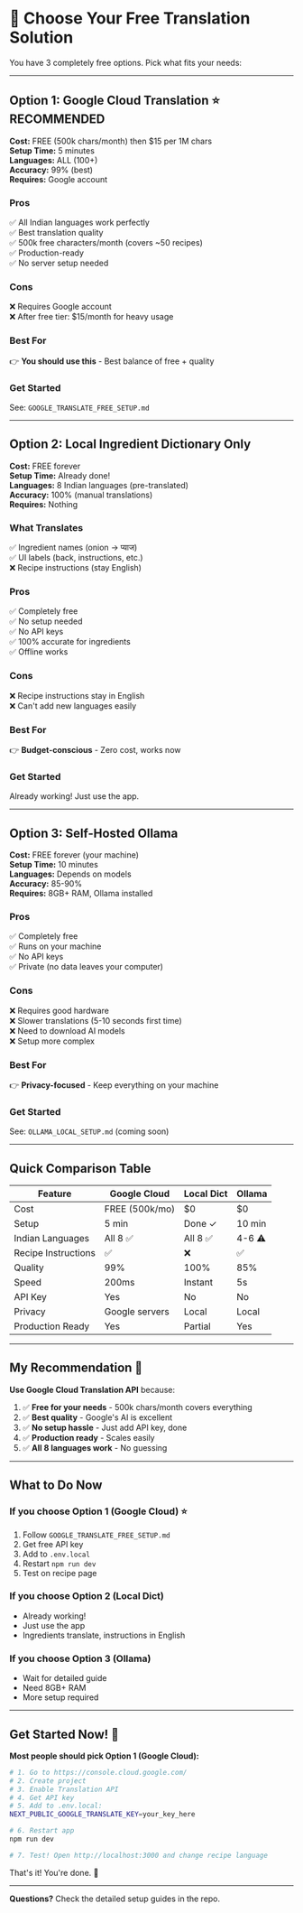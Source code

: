 # 🎯 Choose Your Free Translation Solution

You have 3 completely free options. Pick what fits your needs:

---

## Option 1: Google Cloud Translation ⭐ RECOMMENDED

**Cost:** FREE (500k chars/month) then $15 per 1M chars  
**Setup Time:** 5 minutes  
**Languages:** ALL (100+)  
**Accuracy:** 99% (best)  
**Requires:** Google account  

### Pros
✅ All Indian languages work perfectly  
✅ Best translation quality  
✅ 500k free characters/month (covers ~50 recipes)  
✅ Production-ready  
✅ No server setup needed  

### Cons
❌ Requires Google account  
❌ After free tier: $15/month for heavy usage  

### Best For
👉 **You should use this** - Best balance of free + quality

### Get Started
See: `GOOGLE_TRANSLATE_FREE_SETUP.md`

---

## Option 2: Local Ingredient Dictionary Only

**Cost:** FREE forever  
**Setup Time:** Already done!  
**Languages:** 8 Indian languages (pre-translated)  
**Accuracy:** 100% (manual translations)  
**Requires:** Nothing  

### What Translates
✅ Ingredient names (onion → प्याज)  
✅ UI labels (back, instructions, etc.)  
❌ Recipe instructions (stay English)  

### Pros
✅ Completely free  
✅ No setup needed  
✅ No API keys  
✅ 100% accurate for ingredients  
✅ Offline works  

### Cons
❌ Recipe instructions stay in English  
❌ Can't add new languages easily  

### Best For
👉 **Budget-conscious** - Zero cost, works now

### Get Started
Already working! Just use the app.

---

## Option 3: Self-Hosted Ollama

**Cost:** FREE forever (your machine)  
**Setup Time:** 10 minutes  
**Languages:** Depends on models  
**Accuracy:** 85-90%  
**Requires:** 8GB+ RAM, Ollama installed  

### Pros
✅ Completely free  
✅ Runs on your machine  
✅ No API keys  
✅ Private (no data leaves your computer)  

### Cons
❌ Requires good hardware  
❌ Slower translations (5-10 seconds first time)  
❌ Need to download AI models  
❌ Setup more complex  

### Best For
👉 **Privacy-focused** - Keep everything on your machine

### Get Started
See: `OLLAMA_LOCAL_SETUP.md` (coming soon)

---

## Quick Comparison Table

| Feature | Google Cloud | Local Dict | Ollama |
|---------|--------------|-----------|--------|
| Cost | FREE (500k/mo) | $0 | $0 |
| Setup | 5 min | Done ✓ | 10 min |
| Indian Languages | All 8 ✅ | All 8 ✅ | 4-6 ⚠️ |
| Recipe Instructions | ✅ | ❌ | ✅ |
| Quality | 99% | 100% | 85% |
| Speed | 200ms | Instant | 5s |
| API Key | Yes | No | No |
| Privacy | Google servers | Local | Local |
| Production Ready | Yes | Partial | Yes |

---

## My Recommendation 🎯

**Use Google Cloud Translation API** because:

1. ✅ **Free for your needs** - 500k chars/month covers everything
2. ✅ **Best quality** - Google's AI is excellent
3. ✅ **No setup hassle** - Just add API key, done
4. ✅ **Production ready** - Scales easily
5. ✅ **All 8 languages work** - No guessing

---

## What to Do Now

### If you choose Option 1 (Google Cloud) ⭐
1. Follow `GOOGLE_TRANSLATE_FREE_SETUP.md`
2. Get free API key
3. Add to `.env.local`
4. Restart `npm run dev`
5. Test on recipe page

### If you choose Option 2 (Local Dict)
- Already working! 
- Just use the app
- Ingredients translate, instructions in English

### If you choose Option 3 (Ollama)
- Wait for detailed guide
- Need 8GB+ RAM
- More setup required

---

## Get Started Now! 🚀

**Most people should pick Option 1 (Google Cloud):**

```bash
# 1. Go to https://console.cloud.google.com/
# 2. Create project
# 3. Enable Translation API
# 4. Get API key
# 5. Add to .env.local:
NEXT_PUBLIC_GOOGLE_TRANSLATE_KEY=your_key_here

# 6. Restart app
npm run dev

# 7. Test! Open http://localhost:3000 and change recipe language
```

That's it! You're done. 🎉

---

**Questions?** Check the detailed setup guides in the repo.
